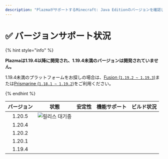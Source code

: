```yaml
---
description: "PlazmaがサポートするMinecraft: Java Editionのバージョンを確認してください。"
---
```


# ✅ バージョンサポート状況

{% hint style="info" %}

**Plazmaは1.19.4以降に開発され、1.19.4未満のバージョンは開発されていません。**

1.19.4未満のプラットフォームをお探しの場合は、[Fusion (`1.19.2 ~ 1.19.3`)](https://github.com/RuinedTechnologyUnify/Fusion)または[Prismarine (`1.18.1 ~ 1.19.2`)](https://github.com/PrismarineTeam/Prismarine)をご利用ください。

{% endhint %}

[wait]: https://img.shields.io/badge/릴리스%20대기중-gray?style=for-the-badge

|  バージョン |                                                   状態                                                   |                                                 安定性                                                 |                                                機能サポート                                                |                                                                                   ビルド状況                                                                                   |
| :----: | :----------------------------------------------------------------------------------------------------: | :-------------------------------------------------------------------------------------------------: | :--------------------------------------------------------------------------------------------------: | :-----------------------------------------------------------------------------------------------------------------------------------------------------------------------: |
| 1.20.5 |                                            ![릴리스 대기중][wait]                                            | <img src="https://img.shields.io/badge/%情報なし-gray?style=for-the-badge" alt="" data-size="original"> |  <img src="https://img.shields.io/badge/%情報なし-gray?style=for-the-badge" alt="" data-size="original"> |                                    <img src="https://img.shields.io/badge/%情報なし-gray?style=for-the-badge" alt="" data-size="original">                                    |
| 1.20.4 |  <img src="https://img.shields.io/badge/%準備中-success?style=for-the-badge" alt="" data-size="original"> |  <img src="https://img.shields.io/badge/準備中-blue?style=for-the-badge" alt="" data-size="original">  | <img src="https://img.shields.io/badge/100%25-blue?style=for-the-badge" alt="" data-size="original"> | <img src="https://img.shields.io/github/actions/workflow/status/PlazmaMC/Plazma/release.yml?style=for-the-badge&label=%20&branch=ver/1.20.4" alt="" data-size="original"> |
| 1.20.2 | <img src="https://img.shields.io/badge/%機能追加準備中-blue?style=for-the-badge" alt="" data-size="original"> |  <img src="https://img.shields.io/badge/準備中-blue?style=for-the-badge" alt="" data-size="original">  | <img src="https://img.shields.io/badge/100%25-blue?style=for-the-badge" alt="" data-size="original"> | <img src="https://img.shields.io/github/actions/workflow/status/PlazmaMC/Plazma/release.yml?style=for-the-badge&label=%20&branch=ver/1.20.2" alt="" data-size="original"> |
| 1.20.1 |    <img src="https://img.shields.io/badge/%準備中-red?style=for-the-badge" alt="" data-size="original">   |  <img src="https://img.shields.io/badge/準備中-blue?style=for-the-badge" alt="" data-size="original">  | <img src="https://img.shields.io/badge/100%25-blue?style=for-the-badge" alt="" data-size="original"> |                                    <img src="https://img.shields.io/badge/%情報なし-gray?style=for-the-badge" alt="" data-size="original">                                    |
| 1.19.4 |    <img src="https://img.shields.io/badge/%準備中-red?style=for-the-badge" alt="" data-size="original">   |  <img src="https://img.shields.io/badge/準備中-blue?style=for-the-badge" alt="" data-size="original">  | <img src="https://img.shields.io/badge/100%25-blue?style=for-the-badge" alt="" data-size="original"> |                                    <img src="https://img.shields.io/badge/%情報なし-gray?style=for-the-badge" alt="" data-size="original">                                    |
